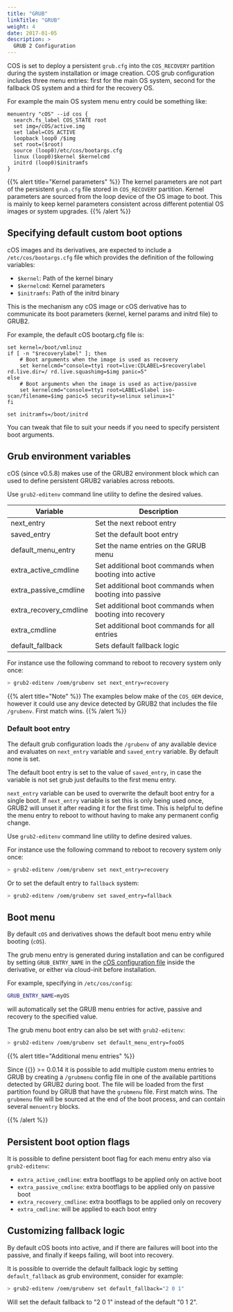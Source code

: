 ```yaml
---
title: "GRUB"
linkTitle: "GRUB"
weight: 4
date: 2017-01-05
description: >
  GRUB 2 Configuration
---
```


COS is set to deploy a persistent `grub.cfg` into the `COS_RECOVERY` partition during
the system installation or image creation. COS grub configuration
includes three menu entries: first for the main OS system, second for the
fallback OS system and a third for the recovery OS.

For example the main OS system menu entry could be something like:

```
menuentry "cOS" --id cos {
  search.fs_label COS_STATE root
  set img=/cOS/active.img
  set label=COS_ACTIVE
  loopback loop0 /$img
  set root=($root)
  source (loop0)/etc/cos/bootargs.cfg
  linux (loop0)$kernel $kernelcmd
  initrd (loop0)$initramfs
}
```

{{% alert title="Kernel parameters" %}}
The kernel parameters are not part of the persistent `grub.cfg` file stored in `COS_RECOVERY` partition. 
Kernel parameters are sourced from the loop device of the OS image to boot. This is mainly to
keep kernel parameters consistent across different potential OS images or
system upgrades. 
{{% /alert %}}

## Specifying default custom boot options

cOS images and its derivatives, are expected to include a
`/etc/cos/bootargs.cfg` file which provides the definition of the following
variables:

* `$kernel`: Path of the kernel binary 
* `$kernelcmd`: Kernel parameters
* `$initramfs`: Path of the initrd binary

This is the mechanism any cOS image or cOS derivative has to communicate
its boot parameters (kernel, kernel params and initrd file) to GRUB2.

For example, the default cOS bootarg.cfg file is:

```
set kernel=/boot/vmlinuz
if [ -n "$recoverylabel" ]; then
    # Boot arguments when the image is used as recovery
    set kernelcmd="console=tty1 root=live:CDLABEL=$recoverylabel rd.live.dir=/ rd.live.squashimg=$img panic=5"
else
    # Boot arguments when the image is used as active/passive
    set kernelcmd="console=tty1 root=LABEL=$label iso-scan/filename=$img panic=5 security=selinux selinux=1"
fi

set initramfs=/boot/initrd
```

You can tweak that file to suit your needs if you need to specify persistent boot arguments.

## Grub environment variables

cOS (since v0.5.8) makes use of the GRUB2 environment block which can used to define
persistent GRUB2 variables across reboots.

Use `grub2-editenv` command line utility to define the desired values.

| Variable               |  Description                                            |
|------------------------|---------------------------------------------------------|
| next_entry             | Set the next reboot entry                               |
| saved_entry            | Set the default boot entry                              |
| default_menu_entry     | Set the name entries on the GRUB menu                   |
| extra_active_cmdline   | Set additional boot commands when booting into active   |
| extra_passive_cmdline  | Set additional boot commands when booting into passive  |
| extra_recovery_cmdline | Set additional boot commands when booting into recovery |
| extra_cmdline          | Set additional boot commands for all entries            |
| default_fallback       | Sets default fallback logic                             |


For instance use the following command to reboot to recovery system only once:

```bash
> grub2-editenv /oem/grubenv set next_entry=recovery
```

{{% alert title="Note" %}}
The examples below make of the `COS_OEM` device, however it could use any device
detected by GRUB2 that includes the file `/grubenv`. First match wins.
{{% /alert %}}

### Default boot entry

The default grub configuration loads the `/grubenv` of any available device
and evaluates on `next_entry` variable and `saved_entry` variable. By default
none is set.

The default boot entry is set to the value of `saved_entry`, in case the variable
is not set grub just defaults to the first menu entry.

`next_entry` variable can be used to overwrite the default boot entry for a single
boot. If `next_entry` variable is set this is only being used once, GRUB2 will
unset it after reading it for the first time. This is helpful to define the menu entry
to reboot to without having to make any permanent config change.

Use `grub2-editenv` command line utility to define desired values.

For instance use the following command to reboot to recovery system only once:

```bash
> grub2-editenv /oem/grubenv set next_entry=recovery
```

Or to set the default entry to `fallback` system:

```bash
> grub2-editenv /oem/grubenv set saved_entry=fallback
```

## Boot menu

By default `cOS` and derivatives shows the default boot menu entry while booting (`cOS`).

The grub menu entry is generated during installation and can be configured by setting `GRUB_ENTRY_NAME` in the [cOS configuration file](../general_configuration) inside the derivative, or either via cloud-init before installation.

For example, specifying in `/etc/cos/config`:

```bash
GRUB_ENTRY_NAME=myOS
```

will automatically set the GRUB menu entries for active, passive and recovery to the specified value.

The grub menu boot entry can also be set with `grub2-editenv`:

```bash
> grub2-editenv /oem/grubenv set default_menu_entry=fooOS
```

{{% alert title="Additional menu entries" %}}

Since {{<package package="system/grub2-config" >}} >= 0.0.14 it is possible to add multiple custom menu entries to GRUB by creating a `/grubmenu` config file in one of the available partitions detected by GRUB2 during boot. The file will be loaded from the first partition found by GRUB that have the `grubmenu` file. First match wins. 
The `grubmenu` file will be sourced at the end of the boot process, and can contain several `menuentry` blocks.

{{% /alert %}}

## Persistent boot option flags

It is possible to define persistent boot flag for each menu entry also via `grub2-editenv`:

- `extra_active_cmdline`: extra bootflags to be applied only on active boot
- `extra_passive_cmdline`: extra bootflags to be applied only on passive boot
- `extra_recovery_cmdline`: extra bootflags to be applied only on recovery
- `extra_cmdline`: will be applied to each boot entry


## Customizing fallback logic

By default cOS boots into active, and if there are failures will boot into the passive, and finally if keeps failing, will boot into recovery.

It is possible to override the default fallback logic by setting `default_fallback` as grub environment, consider for example:

```bash
> grub2-editenv /oem/grubenv set default_fallback="2 0 1"
```

Will set the default fallback to "2 0 1" instead of the default "0 1 2".